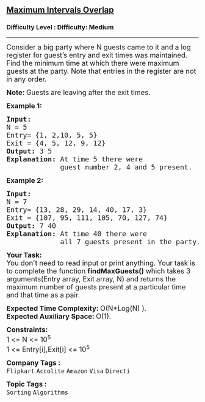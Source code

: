 <h2><a href="https://www.geeksforgeeks.org/problems/maximum-intervals-overlap5708/1">Maximum Intervals Overlap</a></h2><h3>Difficulty Level : Difficulty: Medium</h3><hr><div class="problems_problem_content__Xm_eO"><p><span style="font-size:18px">Consider a big party where N guests came to it and a log register for guest’s entry and exit times was&nbsp;maintained. Find the minimum time at which there were maximum guests at the party. Note that entries in the register are not in any order.</span></p>

<p><span style="font-size:18px"><strong>Note:&nbsp;</strong>Guests&nbsp;are leaving&nbsp;after the exit times.</span></p>

<p><span style="font-size:18px"><strong>Example 1:</strong></span></p>

<pre><span style="font-size:18px"><strong>Input:
</strong>N = 5
Entry= {1, 2,10, 5, 5}
Exit = {4, 5, 12, 9, 12}
<strong>Output: </strong>3 5
<strong>Explanation: </strong>At time 5 there were 
&nbsp;            guest number 2, 4 and 5 present.</span></pre>

<p><span style="font-size:18px"><strong>Example 2:</strong></span></p>

<pre><span style="font-size:18px"><strong>Input:
</strong>N = 7
Entry= {13, 28, 29, 14, 40, 17, 3}
Exit = {107, 95, 111, 105, 70, 127, 74}
<strong>Output: </strong>7 40
<strong>Explanation: </strong>At time 40 there were 
&nbsp;            all 7 guests present in the party.</span></pre>

<p><span style="font-size:18px"><strong>Your Task:</strong><br>
You don't need to read input or print anything.&nbsp;</span><span style="font-size:18px">Your task is to complete the function <strong>findMaxGuests() </strong>which takes 3 arguments(Entry array, Exit array, N) and returns the maximum number of guests present at a particular time and that time as a pair.</span></p>

<p><span style="font-size:18px"><strong>Expected Time Complexity:&nbsp;</strong>O(N*Log(N) ).<br>
<strong>Expected Auxiliary Space:&nbsp;</strong>O(1).</span></p>

<p><span style="font-size:18px"><strong>Constraints:</strong><br>
1 &lt;= N &lt;= 10<sup>5</sup><br>
1 &lt;= Entry[i],Exit[i] &lt;= 10<sup>5</sup></span></p>
</div><p><span style=font-size:18px><strong>Company Tags : </strong><br><code>Flipkart</code>&nbsp;<code>Accolite</code>&nbsp;<code>Amazon</code>&nbsp;<code>Visa</code>&nbsp;<code>Directi</code>&nbsp;<br><p><span style=font-size:18px><strong>Topic Tags : </strong><br><code>Sorting</code>&nbsp;<code>Algorithms</code>&nbsp;